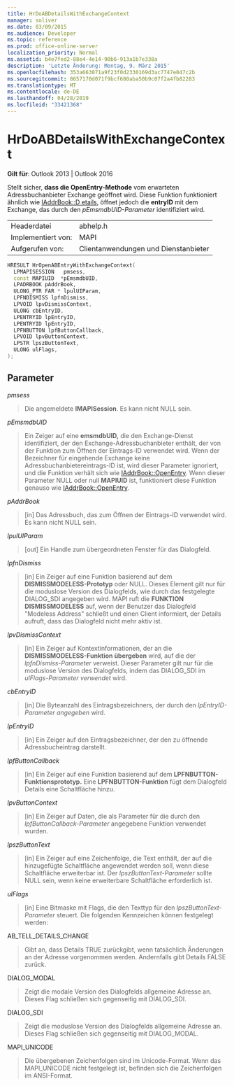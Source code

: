```yaml
---
title: HrDoABDetailsWithExchangeContext
manager: soliver
ms.date: 03/09/2015
ms.audience: Developer
ms.topic: reference
ms.prod: office-online-server
localization_priority: Normal
ms.assetid: b4e7fed2-88e4-4e14-90b6-913a1b7e338a
description: 'Letzte Änderung: Montag, 9. März 2015'
ms.openlocfilehash: 353a663071a9f23f0d2330169d3ac7747e047c2b
ms.sourcegitcommit: 8657170d071f9bcf680aba50b9c07f2a4fb82283
ms.translationtype: MT
ms.contentlocale: de-DE
ms.lasthandoff: 04/28/2019
ms.locfileid: "33421368"
---
```

# <a name="hrdoabdetailswithexchangecontext"></a>HrDoABDetailsWithExchangeContext

  
  
**Gilt für**: Outlook 2013 | Outlook 2016 
  
Stellt sicher, **dass die OpenEntry-Methode** vom erwarteten Adressbuchanbieter Exchange geöffnet wird. Diese Funktion funktioniert ähnlich wie [IAddrBook::D etails](iaddrbook-details.md), öffnet jedoch die **entryID** mit dem Exchange, das durch den _pEmsmdbUID-Parameter_ identifiziert wird. 
  
|||
|:-----|:-----|
|Headerdatei  <br/> |abhelp.h  <br/> |
|Implementiert von:  <br/> |MAPI  <br/> |
|Aufgerufen von:  <br/> |Clientanwendungen und Dienstanbieter  <br/> |
   
```cpp
HRESULT HrOpenABEntryWithExchangeContext(
  LPMAPISESSION   pmsess,
  const MAPIUID  *pEmsmdbUID,
  LPADRBOOK pAddrBook,
  ULONG_PTR FAR * lpulUIParam,
  LPFNDISMISS lpfnDismiss,
  LPVOID lpvDismissContext,
  ULONG cbEntryID,
  LPENTRYID lpEntryID,
  LPENTRYID lpEntryID,
  LPFNBUTTON lpfButtonCallback,
  LPVOID lpvButtonContext,
  LPSTR lpszButtonText,
  ULONG ulFlags,
);
```

## <a name="parameters"></a>Parameter

 _pmsess_
  
> Die angemeldete **IMAPISession**. Es kann nicht NULL sein.
    
 _pEmsmdbUID_
  
> Ein Zeiger auf eine **emsmdbUID,** die den Exchange-Dienst identifiziert, der den Exchange-Adressbuchanbieter enthält, der von der Funktion zum Öffnen der Eintrags-ID verwendet wird. Wenn der Bezeichner für eingehende Exchange keine Adressbuchanbietereintrags-ID ist, wird dieser Parameter ignoriert, und die Funktion verhält sich wie [IAddrBook::OpenEntry](iaddrbook-openentry.md). Wenn dieser Parameter NULL oder null **MAPIUID** ist, funktioniert diese Funktion genauso wie [IAddrBook::OpenEntry](iaddrbook-openentry.md). 
    
 _pAddrBook_
  
> [in] Das Adressbuch, das zum Öffnen der Eintrags-ID verwendet wird. Es kann nicht NULL sein.
    
 _lpulUIParam_
  
> [out] Ein Handle zum übergeordneten Fenster für das Dialogfeld.
    
 _lpfnDismiss_
  
> [in] Ein Zeiger auf eine Funktion basierend auf dem **DISMISSMODELESS-Prototyp** oder NULL. Dieses Element gilt nur für die moduslose Version des Dialogfelds, wie durch das festgelegte DIALOG_SDI angegeben wird. MAPI ruft die **FUNKTION DISMISSMODELESS** auf, wenn der Benutzer das Dialogfeld "Modeless Address" schließt und einen Client informiert, der Details aufruft, dass das Dialogfeld nicht mehr aktiv ist. 
    
 _lpvDismissContext_
  
> [in] Ein Zeiger auf Kontextinformationen, der an die **DISMISSMODELESS-Funktion übergeben** wird, auf die der  _lpfnDismiss-Parameter_ verweist. Dieser Parameter gilt nur für die moduslose Version  des Dialogfelds, indem das DIALOG_SDI im _ulFlags-Parameter verwendet_ wird. 
    
 _cbEntryID_
  
> [in] Die Byteanzahl des Eintragsbezeichners, der durch den  _lpEntryID-Parameter angegeben_ wird. 
    
 _lpEntryID_
  
> [in] Ein Zeiger auf den Eintragsbezeichner, der den zu öffnende Adressbucheintrag darstellt.
    
 _lpfButtonCallback_
  
> [in] Ein Zeiger auf eine Funktion basierend auf dem **LPFNBUTTON-Funktionsprototyp.** Eine **LPFNBUTTON-Funktion** fügt dem Dialogfeld Details eine Schaltfläche hinzu. 
    
 _lpvButtonContext_
  
> [in] Ein Zeiger auf Daten, die als Parameter für die durch den  _lpfButtonCallback-Parameter_ angegebene Funktion verwendet wurden. 
    
 _lpszButtonText_
  
> [in] Ein Zeiger auf eine Zeichenfolge, die Text enthält, der auf die hinzugefügte Schaltfläche angewendet werden soll, wenn diese Schaltfläche erweiterbar ist. Der  _lpszButtonText-Parameter_ sollte NULL sein, wenn keine erweiterbare Schaltfläche erforderlich ist. 
    
 _ulFlags_
  
> [in] Eine Bitmaske mit Flags, die den Texttyp für den  _lpszButtonText-Parameter_ steuert. Die folgenden Kennzeichen können festgelegt werden: 
    
AB_TELL_DETAILS_CHANGE
  
> Gibt an, dass Details TRUE zurückgibt, wenn tatsächlich Änderungen an der Adresse vorgenommen werden. Andernfalls gibt Details FALSE zurück.
    
DIALOG_MODAL
  
> Zeigt die modale Version des Dialogfelds allgemeine Adresse an. Dieses Flag schließen sich gegenseitig mit DIALOG_SDI.
    
DIALOG_SDI
  
> Zeigt die moduslose Version des Dialogfelds allgemeine Adresse an. Dieses Flag schließen sich gegenseitig mit DIALOG_MODAL.
    
MAPI_UNICODE
  
> Die übergebenen Zeichenfolgen sind im Unicode-Format. Wenn das MAPI_UNICODE nicht festgelegt ist, befinden sich die Zeichenfolgen im ANSI-Format.
    

